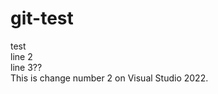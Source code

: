 # git-test
test <br />
line 2 <br />
line 3?? <br />
This is change number 2 on Visual Studio 2022. <br />
